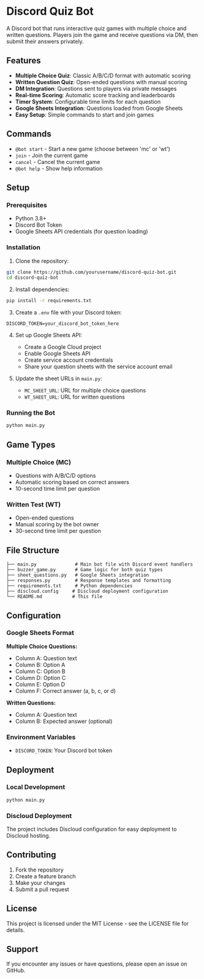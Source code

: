 # Discord Quiz Bot

A Discord bot that runs interactive quiz games with multiple choice and written questions. Players join the game and receive questions via DM, then submit their answers privately.

## Features

- **Multiple Choice Quiz**: Classic A/B/C/D format with automatic scoring
- **Written Question Quiz**: Open-ended questions with manual scoring
- **DM Integration**: Questions sent to players via private messages
- **Real-time Scoring**: Automatic score tracking and leaderboards
- **Timer System**: Configurable time limits for each question
- **Google Sheets Integration**: Questions loaded from Google Sheets
- **Easy Setup**: Simple commands to start and join games

## Commands

- `@bot start` - Start a new game (choose between 'mc' or 'wt')
- `join` - Join the current game
- `cancel` - Cancel the current game
- `@bot help` - Show help information

## Setup

### Prerequisites

- Python 3.8+
- Discord Bot Token
- Google Sheets API credentials (for question loading)

### Installation

1. Clone the repository:
```bash
git clone https://github.com/yourusername/discord-quiz-bot.git
cd discord-quiz-bot
```

2. Install dependencies:
```bash
pip install -r requirements.txt
```

3. Create a `.env` file with your Discord token:
```
DISCORD_TOKEN=your_discord_bot_token_here
```

4. Set up Google Sheets API:
   - Create a Google Cloud project
   - Enable Google Sheets API
   - Create service account credentials
   - Share your question sheets with the service account email

5. Update the sheet URLs in `main.py`:
   - `MC_SHEET_URL`: URL for multiple choice questions
   - `WT_SHEET_URL`: URL for written questions

### Running the Bot

```bash
python main.py
```

## Game Types

### Multiple Choice (MC)
- Questions with A/B/C/D options
- Automatic scoring based on correct answers
- 10-second time limit per question

### Written Test (WT)
- Open-ended questions
- Manual scoring by the bot owner
- 30-second time limit per question

## File Structure

```
├── main.py              # Main bot file with Discord event handlers
├── buzzer_game.py       # Game logic for both quiz types
├── sheet_questions.py   # Google Sheets integration
├── responses.py         # Response templates and formatting
├── requirements.txt     # Python dependencies
├── discloud.config     # Discloud deployment configuration
└── README.md           # This file
```

## Configuration

### Google Sheets Format

**Multiple Choice Questions:**
- Column A: Question text
- Column B: Option A
- Column C: Option B
- Column D: Option C
- Column E: Option D
- Column F: Correct answer (a, b, c, or d)

**Written Questions:**
- Column A: Question text
- Column B: Expected answer (optional)

### Environment Variables

- `DISCORD_TOKEN`: Your Discord bot token

## Deployment

### Local Development
```bash
python main.py
```

### Discloud Deployment
The project includes Discloud configuration for easy deployment to Discloud hosting.

## Contributing

1. Fork the repository
2. Create a feature branch
3. Make your changes
4. Submit a pull request

## License

This project is licensed under the MIT License - see the LICENSE file for details.

## Support

If you encounter any issues or have questions, please open an issue on GitHub. 